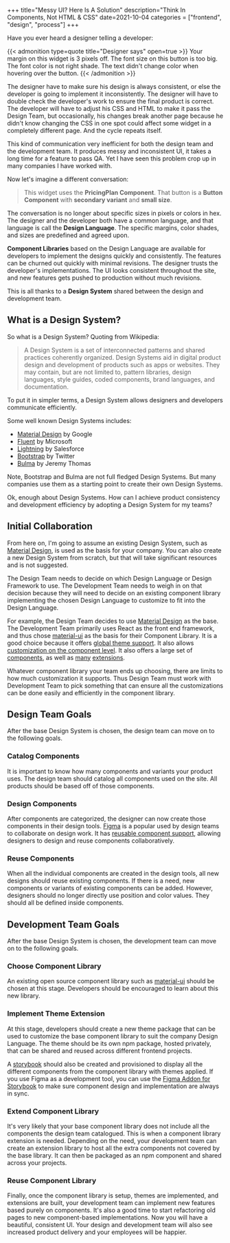 +++
title="Messy UI? Here Is A Solution"
description="Think In Components, Not HTML & CSS"
date=2021-10-04
categories = ["frontend", "design", "process"]
+++


Have you ever heard a designer telling a developer:

{{< admonition type=quote title="Designer says" open=true >}}
Your margin on this widget is 3 pixels off.
The font size on this button is too big. 
The font color is not right shade.
The text didn't change color when hovering over the button.
{{< /admonition >}}


The designer have to make sure his design is always consistent, or else the developer is going to implement it inconsistently. The designer will have to double check the developer's work to ensure the final product is correct. The developer will have to adjust his CSS and HTML to make it pass the Design Team, but occasionally, his changes break another page because he didn't know changing the CSS in one spot could affect some widget in a completely different page. And the cycle repeats itself.

This kind of communication very inefficient for both the design team and the development team. It produces messy and inconsistent UI, it takes a long time for a feature to pass QA. Yet I have seen this problem crop up in many companies I have worked with. 

Now let's imagine a different conversation:

> This widget uses the **PricingPlan Component**. That button is a **Button Component** with **secondary variant** and **small size**.

The conversation is no longer about specific sizes in pixels or colors in hex. The designer and the developer both have a common language, and that language is call the **Design Language**. The specific margins, color shades, and sizes are predefined and agreed upon. 

**Component Libraries** based on the Design Language are available for developers to implement the designs quickly and consistently. The features can be churned out quickly with minimal revisions. The designer trusts the developer's implementations. The UI looks consistent throughout the site, and new features gets pushed to production without much revisions.

This is all thanks to a **Design System** shared between the design and development team.

## What is a Design System?

So what is a Design System? Quoting from Wikipedia:

> A Design System is a set of interconnected patterns and shared practices coherently organized. Design Systems aid in digital product design and development of products such as apps or websites. They may contain, but are not limited to, pattern libraries, design languages, style guides, coded components, brand languages, and documentation.
> 

To put it in simpler terms, a Design System allows designers and developers communicate efficiently.

Some well known Design Systems includes:

- [Material Design](https://material.io/components) by Google
- [Fluent](https://developer.microsoft.com/en-us/fluentui#/) by Microsoft
- [Lightning](https://www.lightningdesignsystem.com/) by Salesforce
- [Bootstrap](https://getbootstrap.com/docs/5.1/getting-started/introduction/) by Twitter
- [Bulma](https://bulma.io/) by Jeremy Thomas

Note, Bootstrap and Bulma are not full fledged Design Systems. But many companies use them as a starting point to create their own Design Systems.

Ok, enough about Design Systems. How can I achieve product consistency and development efficiency by adopting a Design System for my teams?

## Initial Collaboration

From here on, I'm going to assume an existing Design System, such as [Material Design](https://material.io/components), is used as the basis for your company. You can also create a new Design System from scratch, but that will take significant resources and is not suggested.

The Design Team needs to decide on which Design Language or Design Framework to use. The Development Team needs to weigh in on that decision because they will need to decide on an existing component library implementing the chosen Design Language to customize to fit into the Design Language.

For example, the Design Team decides to use [Material Design](https://material.io/components) as the base. The Development Team primarily uses React as the front end framework, and thus chose [material-ui](https://mui.com/) as the basis for their Component Library. It is a good choice because it offers [global theme support](https://mui.com/customization/theming/). It also allows [customization on the component level](https://mui.com/customization/how-to-customize/). It also offers a large set of [components](https://mui.com/customization/how-to-customize/), as well as [many](https://github.com/gregnb/mui-datatables) [extensions](https://www.npmjs.com/package/@mui/lab).

Whatever component library your team ends up choosing, there are limits to how much customization it supports. Thus Design Team must work with Development Team to pick something that can ensure all the customizations can be done easily and efficiently in the component library.

## Design Team Goals

After the base Design System is chosen, the design team can move on to the following goals.

### Catalog Components

It is important to know how many components and variants your product uses. The design team should catalog all components used on the site. All products should be based off of those components.

### Design Components

After components are categorized, the designer can now create those components in their design tools. [Figma](https://www.figma.com/) is a popular used by design teams to collaborate on design work. It has [reusable component support](https://help.figma.com/hc/en-us/articles/360038662654-Guide-to-Components-in-Figma), allowing designers to design and reuse components collaboratively.

### Reuse Components

When all the individual components are created in the design tools, all new designs should reuse existing components. If there is a need, new components or variants of existing components can be added. However, designers should no longer directly use position and color values. They should all be defined inside components.

## Development Team Goals

After the base Design System is chosen, the development team can move on to the following goals.

### Choose Component Library

An existing open source component library such as [material-ui](https://mui.com/) should be chosen at this stage. Developers should be encouraged to learn about this new library.

### Implement Theme Extension

At this stage, developers should create a new theme package that can be used to customize the base component library to suit the company Design Language. The theme should be its own npm package, hosted privately, that can be shared and reused across different frontend projects.

A [storybook](https://storybook.js.org/) should also be created and provisioned to display all the different components from the component library with themes applied. If you use Figma as a development tool, you can use the [Figma Addon for Storybook](https://help.figma.com/hc/en-us/articles/360045003494-Storybook-and-Figma) to make sure component design and implementation are always in sync.

### Extend Component Library

It's very likely that your base component library does not include all the components the design team catalogued. This is when a component library extension is needed. Depending on the need, your development team can create an extension library to host all the extra components not covered by the base library. It can then be packaged as an npm component and shared across your projects.

### Reuse Component Library

Finally, once the component library is setup, themes are implemented, and extensions are built, your development team can implement new features based purely on components. It's also a good time to start refactoring old pages to new component-based implementations. Now you will have a beautiful, consistent UI. Your design and development team will also see increased product delivery and your employees will be happier.
